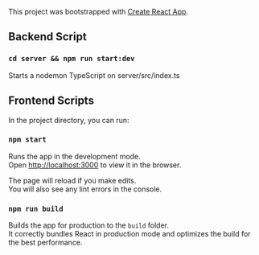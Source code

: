 This project was bootstrapped with [Create React App](https://github.com/facebook/create-react-app).

## Backend Script

### `cd server && npm run start:dev`
Starts a nodemon TypeScript on server/src/index.ts

## Frontend Scripts

In the project directory, you can run:

### `npm start`

Runs the app in the development mode.<br />
Open [http://localhost:3000](http://localhost:3000) to view it in the browser.

The page will reload if you make edits.<br />
You will also see any lint errors in the console.

### `npm run build`

Builds the app for production to the `build` folder.<br />
It correctly bundles React in production mode and optimizes the build for the best performance.